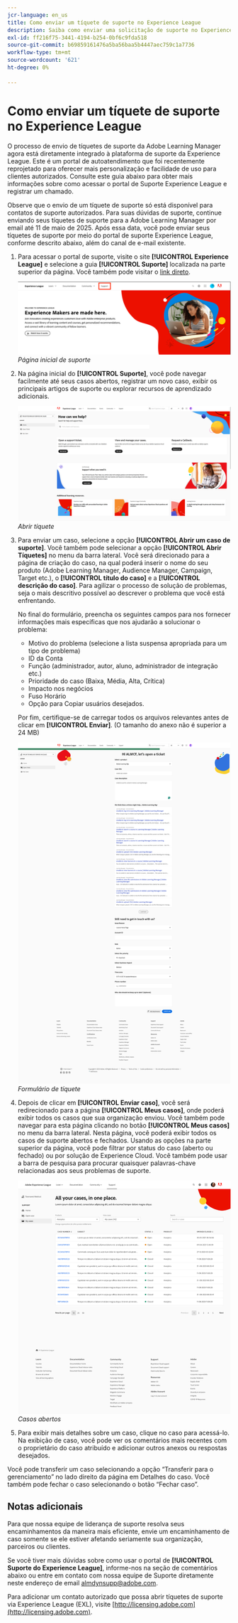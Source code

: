 ```yaml
---
jcr-language: en_us
title: Como enviar um tíquete de suporte no Experience League
description: Saiba como enviar uma solicitação de suporte no Experience League
exl-id: ff216f75-3441-4194-b254-0bf6c9fda518
source-git-commit: b69859161476a5ba56baa5b4447aec759c1a7736
workflow-type: tm+mt
source-wordcount: '621'
ht-degree: 0%

---
```


# Como enviar um tíquete de suporte no Experience League

O processo de envio de tíquetes de suporte da Adobe Learning Manager agora está diretamente integrado à plataforma de suporte da Experience League. Este é um portal de autoatendimento que foi recentemente reprojetado para oferecer mais personalização e facilidade de uso para clientes autorizados. Consulte este guia abaixo para obter mais informações sobre como acessar o portal de Suporte Experience League e registrar um chamado.

Observe que o envio de um tíquete de suporte só está disponível para contatos de suporte autorizados. Para suas dúvidas de suporte, continue enviando seus tíquetes de suporte para a Adobe Learning Manager por email até 11 de maio de 2025. Após essa data, você pode enviar seus tíquetes de suporte por meio do portal de suporte Experience League, conforme descrito abaixo, além do canal de e-mail existente.

1. Para acessar o portal de suporte, visite o site **[!UICONTROL Experience League]** e selecione a guia **[!UICONTROL Suporte]** localizada na parte superior da página. Você também pode visitar o [link direto](https://experienceleague.adobe.com/home?lang=pt-BR#support).

   ![](assets/support.png)
   _Página inicial de suporte_

2. Na página inicial do **[!UICONTROL Suporte]**, você pode navegar facilmente até seus casos abertos, registrar um novo caso, exibir os principais artigos de suporte ou explorar recursos de aprendizado adicionais.

   ![](assets/open-ticket.png)
   _Abrir tíquete_

3. Para enviar um caso, selecione a opção **[!UICONTROL Abrir um caso de suporte]**. Você também pode selecionar a opção **[!UICONTROL Abrir Tíquetes]** no menu da barra lateral. Você será direcionado para a página de criação do caso, na qual poderá inserir o nome do seu produto (Adobe Learning Manager, Audience Manager, Campaign, Target etc.), o **[!UICONTROL título do caso]** e a **[!UICONTROL descrição do caso]**. Para agilizar o processo de solução de problemas, seja o mais descritivo possível ao descrever o problema que você está enfrentando.

   No final do formulário, preencha os seguintes campos para nos fornecer informações mais específicas que nos ajudarão a solucionar o problema:

   * Motivo do problema (selecione a lista suspensa apropriada para um tipo de problema)
   * ID da Conta
   * Função (administrador, autor, aluno, administrador de integração etc.)
   * Prioridade do caso (Baixa, Média, Alta, Crítica)
   * Impacto nos negócios
   * Fuso Horário
   * Opção para Copiar usuários desejados.

   Por fim, certifique-se de carregar todos os arquivos relevantes antes de clicar em **[!UICONTROL Enviar]**. (O tamanho do anexo não é superior a 24 MB)

   ![](assets/ticket-form.png)
   _Formulário de tíquete_

4. Depois de clicar em **[!UICONTROL Enviar caso]**, você será redirecionado para a página **[!UICONTROL Meus casos]**, onde poderá exibir todos os casos que sua organização enviou. Você também pode navegar para esta página clicando no botão **[!UICONTROL Meus casos]** no menu da barra lateral. Nesta página, você poderá exibir todos os casos de suporte abertos e fechados. Usando as opções na parte superior da página, você pode filtrar por status do caso (aberto ou fechado) ou por solução de Experience Cloud. Você também pode usar a barra de pesquisa para procurar quaisquer palavras-chave relacionadas aos seus problemas de suporte.

   ![](assets/open-cases.png)
   _Casos abertos_

5. Para exibir mais detalhes sobre um caso, clique no caso para acessá-lo. Na exibição de caso, você pode ver os comentários mais recentes com o proprietário do caso atribuído e adicionar outros anexos ou respostas desejados.

Você pode transferir um caso selecionando a opção “Transferir para o gerenciamento” no lado direito da página em Detalhes do caso. Você também pode fechar o caso selecionando o botão “Fechar caso”.

## Notas adicionais

Para que nossa equipe de liderança de suporte resolva seus encaminhamentos da maneira mais eficiente, envie um encaminhamento de caso somente se ele estiver afetando seriamente sua organização, parceiros ou clientes.

Se você tiver mais dúvidas sobre como usar o portal de **[!UICONTROL Suporte do Experience League]**, informe-nos na seção de comentários abaixo ou entre em contato com nossa equipe de Suporte diretamente neste endereço de email [almdynsupp@adobe.com](mailto:almdynsupp@adobe.com).

Para adicionar um contato autorizado que possa abrir tíquetes de suporte via Experience League (EXL), visite [http://licensing.adobe.com](http://licensing.adobe.com).
